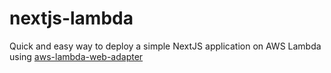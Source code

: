 # nextjs-lambda

Quick and easy way to deploy a simple NextJS application on AWS Lambda using [aws-lambda-web-adapter](https://github.com/awslabs/aws-lambda-web-adapter)

